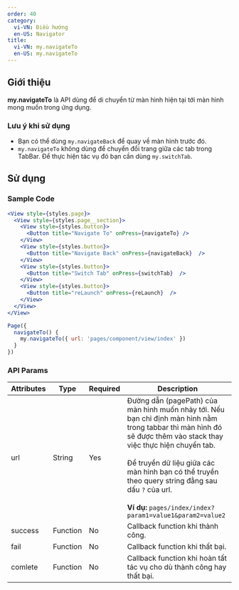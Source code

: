 ```yaml
---
order: 40
category:
  vi-VN: Điều hướng
  en-US: Navigator
title: 
  vi-VN: my.navigateTo
  en-US: my.navigateTo
---
```


## Giới thiệu

**my.navigateTo** là API dùng để di chuyển từ màn hình hiện tại tới màn hình mong muốn trong ứng dụng.

### Lưu ý khi sử dụng

- Bạn có thể dùng `my.navigateBack` để quay về màn hình trước đó.
- `my.navigateTo` không dùng để chuyển đổi trang giữa các tab trong TabBar. Để thực hiện tác vụ đó bạn cần dùng `my.switchTab`.

## Sử dụng

### Sample Code

```jsx
<View style={styles.page}>
  <View style={styles.page__section}>
    <View style={styles.button}>
      <Button title="Navigate To" onPress={navigateTo} />
    </View>
    <View style={styles.button}>
      <Button title="Navigate Back" onPress={navigateBack}  />
    </View>
    <View style={styles.button}>
      <Button title="Switch Tab" onPress={switchTab}  />
    </View>
    <View style={styles.button}>
      <Button title="reLaunch" onPress={reLaunch}  />
    </View>
  </View>
</View>
```

```js
Page({
  navigateTo() {
    my.navigateTo({ url: 'pages/component/view/index' })
  }
})
```

### API Params

| Attributes | Type     | Required | Description |
| ---------- | -------- | -------- | ------------------------------------------------------------------------------------------------------------------------------------------------------------------------------------------------------------------------------------------------------------------------------------------------------------------------------- |
| url        | String   | Yes      | Đường dẫn (pagePath) của màn hình muốn nhảy tới. Nếu bạn chỉ định màn hình nằm trong tabbar thì màn hình đó sẽ được thêm vào stack thay việc thực hiện chuyển tab. <br><br> Để truyền dữ liệu giữa các màn hình bạn có thể truyền theo query string đằng sau dấu `?` của url. <br><br>**Ví dụ:** `pages/index/index?param1=value1&param2=value2` |
| success    | Function | No       | Callback function khi thành công.                                                                                                                                                                                                                                                                                               |
| fail       | Function | No       | Callback function khi thất bại.                                                                                                                                                                                                                                                                                                 |
| comlete    | Function | No       | Callback function khi hoàn tất tác vụ cho dù thành công hay thất bại.                                                                                                                                                                                                                                                                  |
